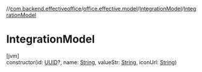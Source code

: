 //[com.backend.effectiveoffice](IdeaProjects/labs-office-elevator/effectiveOfficeBackend/documentation/gfm/index.md)/[office.effective.model](IdeaProjects/labs-office-elevator/effectiveOfficeBackend/documentation/gfm/com.backend.effectiveoffice/office.effective.model/index.md)/[IntegrationModel](IdeaProjects/labs-office-elevator/effectiveOfficeBackend/documentation/gfm/com.backend.effectiveoffice/office.effective.model/-integration-model/index.md)/[IntegrationModel](IdeaProjects/labs-office-elevator/effectiveOfficeBackend/documentation/gfm/com.backend.effectiveoffice/office.effective.model/-integration-model/-integration-model.md)

# IntegrationModel

[jvm]\
constructor(id: [UUID](https://docs.oracle.com/javase/8/docs/api/java/util/UUID.html)?, name: [String](https://kotlinlang.org/api/latest/jvm/stdlib/kotlin/-string/index.html), valueStr: [String](https://kotlinlang.org/api/latest/jvm/stdlib/kotlin/-string/index.html), iconUrl: [String](https://kotlinlang.org/api/latest/jvm/stdlib/kotlin/-string/index.html))
